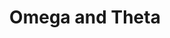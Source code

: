 ---
title: "Omega and Theta"
published: true
morea_id: reading-screencast-3b
morea_summary: "The omega and theta notations"
morea_type: reading
morea_sort_order: 2
morea_url: http://www.youtube.com/watch?v=euEquYjVVcQ
morea_labels:
 - Screencast
 - Suthers
 - 17 min
---
